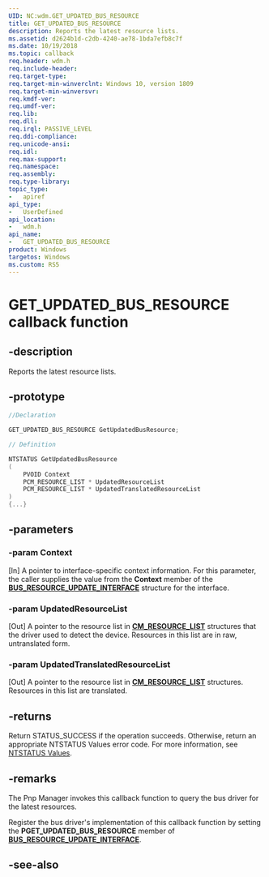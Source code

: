 ```yaml
---
UID: NC:wdm.GET_UPDATED_BUS_RESOURCE
title: GET_UPDATED_BUS_RESOURCE
description: Reports the latest resource lists.
ms.assetid: d2624b1d-c2db-4240-ae78-1bda7efb8c7f
ms.date: 10/19/2018
ms.topic: callback
req.header: wdm.h
req.include-header:
req.target-type:
req.target-min-winverclnt: Windows 10, version 1809
req.target-min-winversvr:
req.kmdf-ver:
req.umdf-ver:
req.lib:
req.dll:
req.irql: PASSIVE_LEVEL
req.ddi-compliance:
req.unicode-ansi:
req.idl:
req.max-support:
req.namespace:
req.assembly:
req.type-library: 
topic_type: 
-	apiref
api_type: 
-	UserDefined
api_location: 
-	wdm.h
api_name: 
-	GET_UPDATED_BUS_RESOURCE
product: Windows
targetos: Windows
ms.custom: RS5
---
```


# GET_UPDATED_BUS_RESOURCE callback function

## -description

Reports the latest resource lists.

## -prototype

```cpp
//Declaration

GET_UPDATED_BUS_RESOURCE GetUpdatedBusResource; 

// Definition

NTSTATUS GetUpdatedBusResource
(
	PVOID Context
	PCM_RESOURCE_LIST * UpdatedResourceList
	PCM_RESOURCE_LIST * UpdatedTranslatedResourceList
)
{...}

```

## -parameters

### -param Context
[In] A pointer to interface-specific context information. For this parameter, the caller supplies the value from the **Context** member of the [**BUS_RESOURCE_UPDATE_INTERFACE**](ns-wdm-_bus_resource_update_interface.md) structure for the interface.

### -param UpdatedResourceList
[Out] A pointer to the resource list in [**CM_RESOURCE_LIST**](ns-wdm-_cm_resource_list.md) structures that the driver used to detect the device. Resources in this list are in raw, untranslated form.

### -param UpdatedTranslatedResourceList
[Out] A pointer to the resource list in [**CM_RESOURCE_LIST**](ns-wdm-_cm_resource_list.md) structures. Resources in this list are translated.


## -returns

Return STATUS_SUCCESS if the operation succeeds. Otherwise, return an appropriate NTSTATUS Values error code. For more information, see [NTSTATUS Values](https://docs.microsoft.com/windows-hardware/drivers/kernel/ntstatus-values).

## -remarks

The Pnp Manager invokes this callback function to query the bus driver for the latest resources.

Register the bus driver's implementation of this callback function by setting the **PGET_UPDATED_BUS_RESOURCE** member of [**BUS_RESOURCE_UPDATE_INTERFACE**](ns-wdm-_bus_resource_update_interface.md).


## -see-also
